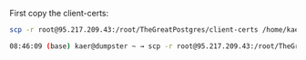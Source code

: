 First copy the client-certs:

```bash
scp -r root@95.217.209.43:/root/TheGreatPostgres/client-certs /home/kaer/Documents/gogreen-db-connection
```

```bash
08:46:09 (base) kaer@dumpster ~ → scp -r root@95.217.209.43:/root/TheGreatPostgres/certs/ca.crt /home/kaer/Documents/gogreen-db-connection
```
